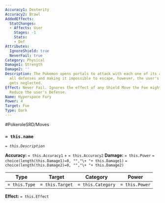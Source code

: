 ```yaml
---
Accuracy1: Dexterity
Accuracy2: Brawl
AddedEffects:
  StatChanges:
  - Affects: User
    Stages: -1
    Stats:
    - Def
Attributes:
  IgnoreShield: true
  NeverFail: true
Category: Physical
Damage1: Strength
Damage2: ''
Description: The Pokemon opens portals to attack with each one of its arms, bypassing
  all defenses and making it impossible to escape, however, the user's defense also
  gets neglected.
Effect: Never Fail. Ignores the effect of any Shield Move the Foe might have used.
  Reduce the user's Defense.
Name: Hyperspace Fury
Power: 4
Target: Foe
Type: Dark
---
```


#PokeroleSRD/Moves

### `= this.name`
*`= this.Description`*

**Accuracy:** `= this.Accuracy1` + `= this.Accuracy2`
**Damage:** `= this.Power` `= choice(length(this.Damage1)=0, "","\+ "+ this.Damage1)` `= choice(length(this.Damage2)=0, "","\+ "+ this.Damage2)`

| Type          | Target          | Category          | Power          |
| ------------- | --------------- | ----------------  | -------------- |
| `= this.Type` | `= this.Target` | `= this.Category` | `= this.Power` | 

**Effect:** `= this.Effect`